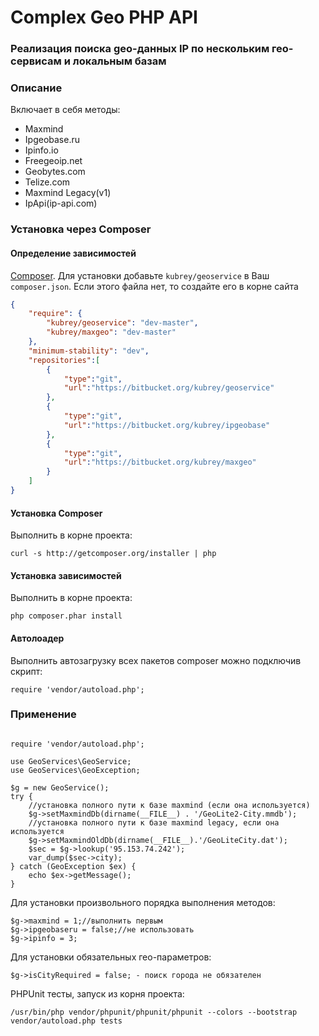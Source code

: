 # Complex Geo PHP API #

### Реализация поиска geo-данных IP по нескольким гео-сервисам и локальным базам ###

### Описание ###
Включает в себя методы:

 - Maxmind
 - Ipgeobase.ru
 - Ipinfo.io
 - Freegeoip.net
 - Geobytes.com
 - Telize.com
 - Maxmind Legacy(v1)
 - IpApi(ip-api.com)


### Установка через Composer ###

#### Определение зависимостей ####

 [Composer](http://getcomposer.org/).
Для установки добавьте `kubrey/geoservice` в Ваш `composer.json`. Если этого файла нет, то создайте его в корне сайта

```json
{
    "require": {
        "kubrey/geoservice": "dev-master",
        "kubrey/maxgeo": "dev-master"
    },
    "minimum-stability": "dev",
    "repositories":[
        {
            "type":"git",
            "url":"https://bitbucket.org/kubrey/geoservice"
        },
        {
            "type":"git",
            "url":"https://bitbucket.org/kubrey/ipgeobase"
        },
        {
            "type":"git",
            "url":"https://bitbucket.org/kubrey/maxgeo"
        }
    ]
}
```

#### Установка Composer ####

Выполнить в корне проекта: 

```
curl -s http://getcomposer.org/installer | php
```

#### Установка зависимостей ####

Выполнить в корне проекта: 

```
php composer.phar install
```

#### Автолоадер ####

Выполнить автозагрузку всех пакетов composer можно подключив скрипт:
```
require 'vendor/autoload.php';
```

### Применение ###

```

require 'vendor/autoload.php';

use GeoServices\GeoService;
use GeoServices\GeoException;

$g = new GeoService();
try {
    //установка полного пути к базе maxmind (если она используется)
    $g->setMaxmindDb(dirname(__FILE__) . '/GeoLite2-City.mmdb');
    //установка полного пути к базе maxmind legacy, если она используется
    $g->setMaxmindOldDb(dirname(__FILE__).'/GeoLiteCity.dat');
    $sec = $g->lookup('95.153.74.242');
    var_dump($sec->city);
} catch (GeoException $ex) {
    echo $ex->getMessage();
}
```

Для установки произвольного порядка выполнения методов:

```
$g->maxmind = 1;//выполнить первым
$g->ipgeobaseru = false;//не использовать
$g->ipinfo = 3;
```

Для установки обязательных гео-параметров:

```
$g->isCityRequired = false; - поиск города не обязателен
```

PHPUnit тесты, запуск из корня проекта:

```
/usr/bin/php vendor/phpunit/phpunit/phpunit --colors --bootstrap vendor/autoload.php tests
```


